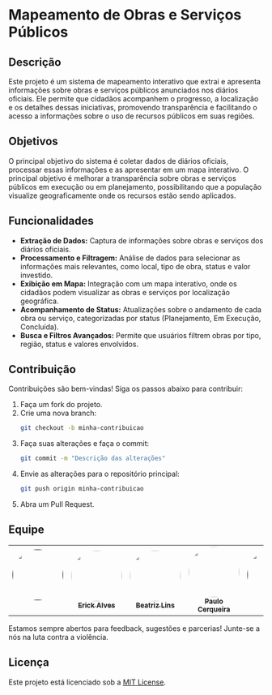# Mapeamento de Obras e Serviços Públicos

## Descrição
Este projeto é um sistema de mapeamento interativo que extrai e apresenta informações sobre obras e serviços públicos anunciados nos diários oficiais. Ele permite que cidadãos acompanhem o progresso, a localização e os detalhes dessas iniciativas, promovendo transparência e facilitando o acesso a informações sobre o uso de recursos públicos em suas regiões.

## Objetivos
O principal objetivo do sistema é coletar dados de diários oficiais, processar essas informações e as apresentar em um mapa interativo. O principal objetivo é melhorar a transparência sobre obras e serviços públicos em execução ou em planejamento, possibilitando que a população visualize geograficamente onde os recursos estão sendo aplicados.

## Funcionalidades
- **Extração de Dados:** Captura de informações sobre obras e serviços dos diários oficiais.
- **Processamento e Filtragem:** Análise de dados para selecionar as informações mais relevantes, como local, tipo de obra, status e valor investido.
- **Exibição em Mapa:** Integração com um mapa interativo, onde os cidadãos podem visualizar as obras e serviços por localização geográfica.
- **Acompanhamento de Status:** Atualizações sobre o andamento de cada obra ou serviço, categorizadas por status (Planejamento, Em Execução, Concluída).
- **Busca e Filtros Avançados:** Permite que usuários filtrem obras por tipo, região, status e valores envolvidos.

## Contribuição
Contribuições são bem-vindas! Siga os passos abaixo para contribuir:
1. Faça um fork do projeto.
2. Crie uma nova branch:
   ```bash
   git checkout -b minha-contribuicao
   ```
3. Faça suas alterações e faça o commit:
   ```bash
   git commit -m "Descrição das alterações"
   ```
4. Envie as alterações para o repositório principal:
   ```bash
   git push origin minha-contribuicao
   ```
5. Abra um Pull Request.

## Equipe
<table>
  <tr>
    <td align="center"><a href=""><img style="border-radius: 50%;" src="" width="100px;" alt=""/><br/><sub><b></b></sub></a><br/>
    <td align="center"><a href="https://github.com/erickaalves"><img style="border-radius: 50%;" src="https://github.com/erickaalves.png" width="100px;" alt=""/><br/><sub><b>Erick Alves</b></sub></a><br/>
      <td align="center"><a href="https://github.com/Beatriz-ge"><img style="border-radius: 50%;" src="https://github.com/Beatriz-ge.png" width="100px;" alt=""/><br/><sub><b>Beatriz Lins</b></sub></a><br/>
      <td align="center"><a href="https://github.com/Beatriz-ge"><img style="border-radius: 50%;" src="https://github.com/CerqPaulo.png" width="100px;"
alt=""/><br/><sub><b>Paulo Cerqueira</b></sub></a><br/>
    <td align="center"><a href=""><img style="border-radius: 50%;" src="" width="100px;" alt=""/><br/><sub><b></b></sub></a><br/>
    <td align="center"><a href=""><img style="border-radius: 50%;" src="" width="100px;" alt=""/><br/><sub><b></b></sub></a><br/>
      <td align="center"><a href=""><img style="border-radius: 50%;" src="" width="100px;" alt=""/><br/><sub><b></b></sub></a><br/>
  </tr>
</table>
Estamos sempre abertos para feedback, sugestões e parcerias! Junte-se a nós na luta contra a violência.

## Licença
Este projeto está licenciado sob a [MIT License](LICENSE).
